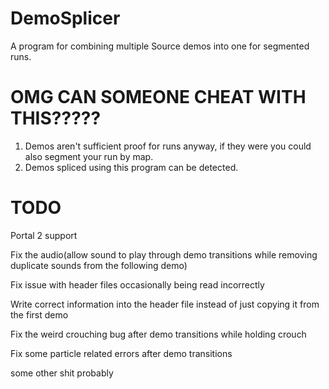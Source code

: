 # DemoSplicer
A program for combining multiple Source demos into one for segmented runs.

# OMG CAN SOMEONE CHEAT WITH THIS?????
1. Demos aren't sufficient proof for runs anyway, if they were you could also segment your run by map.
2. Demos spliced using this program can be detected.

# TODO
Portal 2 support

Fix the audio(allow sound to play through demo transitions while removing duplicate sounds from the following demo)

Fix issue with header files occasionally being read incorrectly

Write correct information into the header file instead of just copying it from the first demo

Fix the weird crouching bug after demo transitions while holding crouch

Fix some particle related errors after demo transitions

some other shit probably